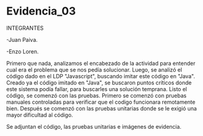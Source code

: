 # Evidencia_03

INTEGRANTES

-Juan Paiva.

-Enzo Loren.

Primero que nada, analizamos el encabezado de la actividad para entender cual era el problema que se nos pedía solucionar. Luego, se analizó el código dado en el LDP "Javascript", buscando imitar este código en "Java". Creado ya el código imitado en "Java", se buscaron puntos críticos donde este sistema podía fallar, para buscarles una solución temprana. Listo el código, se comenzó con las pruebas. Primero se comenzó con pruebas manuales controladas para verificar que el codigo funcionara remotamente bien. Después se comenzó con las pruebas unitarias donde se le exigió una mayor dificultad al código. 

Se adjuntan el código, las pruebas unitarias e imágenes de evidencia.
